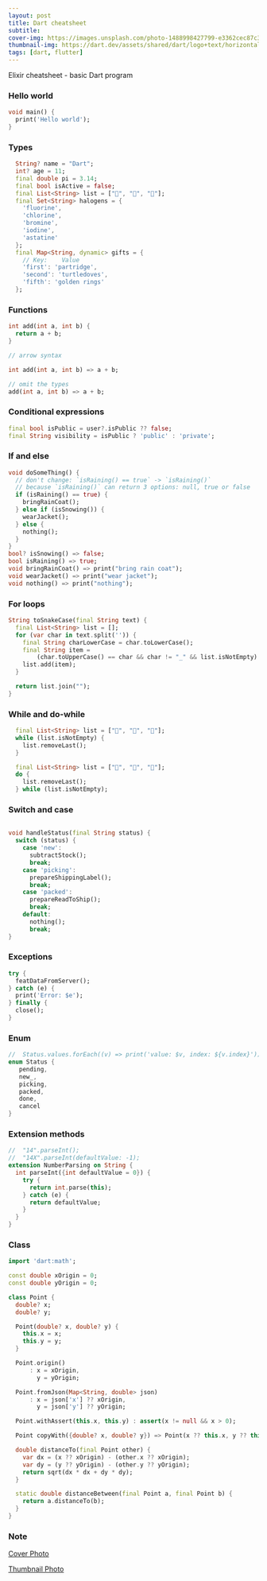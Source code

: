 ```yaml
---
layout: post
title: Dart cheatsheet
subtitle:
cover-img: https://images.unsplash.com/photo-1488998427799-e3362cec87c3
thumbnail-img: https://dart.dev/assets/shared/dart/logo+text/horizontal/white-e71fb382ad5229792cc704b3ee7a88f8013e986d6e34f0956d89c453b454d0a5.svg
tags: [dart, flutter]
---
```


Elixir cheatsheet - basic Dart program

### Hello world

```dart
void main() {
  print('Hello world');
}
```

### Types

```dart
  String? name = "Dart";
  int? age = 11;
  final double pi = 3.14;
  final bool isActive = false;
  final List<String> list = ["🌾", "💐", "🌹"];
  final Set<String> halogens = {
    'fluorine',
    'chlorine',
    'bromine',
    'iodine',
    'astatine'
  };
  final Map<String, dynamic> gifts = {
    // Key:    Value
    'first': 'partridge',
    'second': 'turtledoves',
    'fifth': 'golden rings'
  };
```

### Functions

```dart
int add(int a, int b) {
  return a + b;
}

// arrow syntax

int add(int a, int b) => a + b;

// omit the types
add(int a, int b) => a + b;
```

### Conditional expressions

```dart
final bool isPublic = user?.isPublic ?? false;
final String visibility = isPublic ? 'public' : 'private';
```

### If and else

```dart
void doSomeThing() {
  // don't change: `isRaining() == true` -> `isRaining()`
  // because `isRaining()` can return 3 options: null, true or false
  if (isRaining() == true) {
    bringRainCoat();
  } else if (isSnowing()) {
    wearJacket();
  } else {
    nothing();
  }
}
bool? isSnowing() => false;
bool isRaining() => true;
void bringRainCoat() => print("bring rain coat");
void wearJacket() => print("wear jacket");
void nothing() => print("nothing");

```

### For loops

```dart
String toSnakeCase(final String text) {
  final List<String> list = [];
  for (var char in text.split('')) {
    final String charLowerCase = char.toLowerCase();
    final String item =
        (char.toUpperCase() == char && char != "_" && list.isNotEmpty) ? "_$charLowerCase" : charLowerCase;
    list.add(item);
  }

  return list.join("");
}
```

### While and do-while

```dart
  final List<String> list = ["🌾", "💐", "🌹"];
  while (list.isNotEmpty) {
    list.removeLast();
  }
```

```dart
  final List<String> list = ["🌾", "💐", "🌹"];
  do {
    list.removeLast();
  } while (list.isNotEmpty);
```

### Switch and case

```dart

void handleStatus(final String status) {
  switch (status) {
    case 'new':
      subtractStock();
      break;
    case 'picking':
      prepareShippingLabel();
      break;
    case 'packed':
      prepareReadToShip();
      break;
    default:
      nothing();
      break;
}

```

### Exceptions

```dart
try {
  featDataFromServer();
} catch (e) {
  print('Error: $e');
} finally {
  close();
}

```

### Enum

```dart
//  Status.values.forEach((v) => print('value: $v, index: ${v.index}'));
enum Status {
   pending,
   new_,
   picking,
   packed,
   done,
   cancel
}
```

### Extension methods

```dart
//  "14".parseInt();
//  "14X".parseInt(defaultValue: -1);
extension NumberParsing on String {
  int parseInt({int defaultValue = 0}) {
    try {
      return int.parse(this);
    } catch (e) {
      return defaultValue;
    }
  }
}
```

### Class

```dart
import 'dart:math';

const double xOrigin = 0;
const double yOrigin = 0;

class Point {
  double? x;
  double? y;

  Point(double? x, double? y) {
    this.x = x;
    this.y = y;
  }

  Point.origin()
      : x = xOrigin,
        y = yOrigin;

  Point.fromJson(Map<String, double> json)
      : x = json['x'] ?? xOrigin,
        y = json['y'] ?? yOrigin;

  Point.withAssert(this.x, this.y) : assert(x != null && x > 0);

  Point copyWith({double? x, double? y}) => Point(x ?? this.x, y ?? this.y);

  double distanceTo(final Point other) {
    var dx = (x ?? xOrigin) - (other.x ?? xOrigin);
    var dy = (y ?? yOrigin) - (other.y ?? yOrigin);
    return sqrt(dx * dx + dy * dy);
  }

  static double distanceBetween(final Point a, final Point b) {
    return a.distanceTo(b);
  }
}
```

### Note

[Cover Photo](https://unsplash.com/photos/pUAM5hPaCRI)

[Thumbnail Photo](https://dart.dev/assets/shared/dart/logo+text/horizontal/white-e71fb382ad5229792cc704b3ee7a88f8013e986d6e34f0956d89c453b454d0a5.svg)
